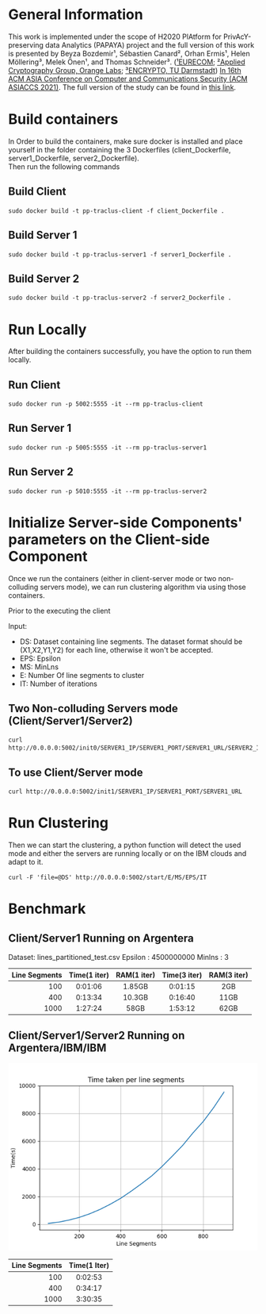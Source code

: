 # General Information
This work is implemented under the scope of H2020 PlAtform for PrivAcY-preserving data Analytics (PAPAYA) project and the full version of this work is presented by Beyza Bozdemir¹, Sébastien Canard², Orhan Ermis¹, Helen Möllering³, Melek Önen¹, and Thomas Schneider³. ([¹EURECOM](https://www.eurecom.fr/); [²Applied Cryptography Group, Orange Labs](https://crypto.orange-labs.fr/people/); [³ENCRYPTO, TU Darmstadt](https://www.encrypto.cs.tu-darmstadt.de/home_page/index.en.jsp))
[In 16th ACM ASIA Conference on Computer and Communications Security (ACM ASIACCS 2021)](https://asiaccs2021.comp.polyu.edu.hk/). The full version of the study can be found in [this link](https://eprint.iacr.org/2021/612).

# Build containers
In  Order  to  build  the  containers,  make  sure  docker  is  installed  and place yourself in the folder containing the 3 Dockerfiles (client_Dockerfile, server1_Dockerfile, server2_Dockerfile).  
Then run the following commands
## Build Client
```
sudo docker build -t pp-traclus-client -f client_Dockerfile .
```
## Build Server 1
```
sudo docker build -t pp-traclus-server1 -f server1_Dockerfile .
```
## Build Server 2
```
sudo docker build -t pp-traclus-server2 -f server2_Dockerfile .
```
# Run Locally
After building the containers successfully, you have the option to run them locally.
## Run Client
```
sudo docker run -p 5002:5555 -it --rm pp-traclus-client
```
## Run Server 1
```
sudo docker run -p 5005:5555 -it --rm pp-traclus-server1
```
## Run Server 2
```
sudo docker run -p 5010:5555 -it --rm pp-traclus-server2
```
<!--- # Push to IBM
Or you can push them to the IBM clouds.

## Client
```
sudo docker tag pp-traclus-client de.icr.io/papaya-de/pp-traclus-client:latest
sudo docker push de.icr.io/papaya-de/pp-traclus-client:latest
```
## Server 1
```
sudo docker tag pp-traclus-server1 de.icr.io/papaya-de/pp-traclus-server1:latest
sudo docker push de.icr.io/papaya-de/pp-traclus-server1:latest
```
## Server 2
```
sudo docker tag pp-traclus-server2 de.icr.io/papaya-de/pp-traclus-server2:latest
sudo docker push de.icr.io/papaya-de/pp-traclus-server2:latest
```

After activating the server1 and server2 on the papaya platform, we need to run the client locally.
```
sudo docker run -p 5002:5555 -it --rm pp-traclus-client
```
--->
# Initialize Server-side Components' parameters on the Client-side Component
Once we run the containers (either in client-server mode or two non-colluding servers mode), we can run clustering algorithm via using those containers.  

Prior to the executing the client 

Input:  
- DS: Dataset containing line segments. The dataset format should be (X1,X2,Y1,Y2) for each line, otherwise it won't be accepted.   
- EPS: Epsilon   
- MS: MinLns   
- E: Number Of line segments to cluster   
- IT: Number of iterations   

## Two Non-colluding Servers mode (Client/Server1/Server2)
```
curl http://0.0.0.0:5002/init0/SERVER1_IP/SERVER1_PORT/SERVER1_URL/SERVER2_IP/SERVER2_PORT/SERVER2_URL
```

## To use Client/Server mode
```
curl http://0.0.0.0:5002/init1/SERVER1_IP/SERVER1_PORT/SERVER1_URL
```


# Run Clustering
Then we can start the clustering, a python function will detect the used mode and either the servers are running locally or on the IBM clouds and adapt to it.
```
curl -F 'file=@DS' http://0.0.0.0:5002/start/E/MS/EPS/IT
```

# Benchmark

## Client/Server1 Running on Argentera

Dataset: lines_partitioned_test.csv
Epsilon : 4500000000
Minlns : 3

| Line Segments   | Time(1 iter)| RAM(1 iter) | Time(3 iter)| RAM(3 iter) |
|----------------:|:-----------:|:-----------:|:-----------:|:-----------:|
| 100             | 0:01:06     |  1.85GB     | 0:01:15     |  2GB        |
| 400             | 0:13:34     |  10.3GB     | 0:16:40     | 11GB        | 
| 1000            | 1:27:24     |    58GB     | 1:53:12     | 62GB        |



## Client/Server1/Server2 Running on Argentera/IBM/IBM

<p align="center">
<img src="data/tests/ibm/time.png"/>
</p>


| Line Segments   | Time(1 Iter)| 
|----------------:|:-----------:|
| 100             | 0:02:53     | 
| 400             | 0:34:17     | 
| 1000            | 3:30:35     |


